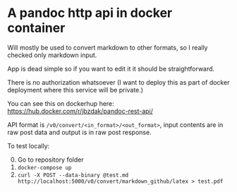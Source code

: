 # A pandoc http api in docker container

Will mostly be used to convert markdown to other formats, 
so I really checked only markdown input. 

App is dead simple so if you want to edit it it should be 
straightforward. 

There is no authorization whatsoever (I want to deploy this as
part of docker deployment where this service will be private.)

You can see this on dockerhup here: https://hub.docker.com/r/jbzdak/pandoc-rest-api/ 

API format is ``/v0/convert/<in_format>/<out_format>``, input contents 
are in raw post data and output is in raw post response. 

To test locally: 

0. Go to repository folder
1. ``docker-compose up``
2. ``curl -X POST --data-binary @test.md http://localhost:5000/v0/convert/markdown_github/latex > test.pdf``


